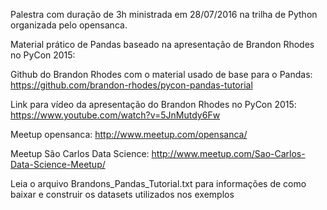 Palestra com duração de 3h ministrada em 28/07/2016 na trilha de Python organizada pelo opensanca.

Material prático de Pandas baseado na apresentação de Brandon Rhodes no PyCon 2015:

Github do Brandon Rhodes com o material usado de base para o Pandas:
https://github.com/brandon-rhodes/pycon-pandas-tutorial

Link para vídeo da apresentação do Brandon Rhodes no PyCon 2015:
https://www.youtube.com/watch?v=5JnMutdy6Fw

Meetup opensanca: http://www.meetup.com/opensanca/

Meetup São Carlos Data Science: http://www.meetup.com/Sao-Carlos-Data-Science-Meetup/

Leia o arquivo Brandons_Pandas_Tutorial.txt para informações de como baixar e construir os datasets utilizados nos exemplos
